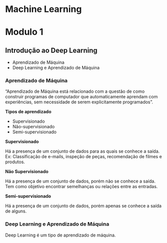 # Machine Learning

# Modulo 1

## Introdução ao Deep Learning
- Aprendizado de Máquina
- Deep Learning e Aprendizado de Máquina

### Aprendizado de Máquina

“Aprendizado de Máquina está relacionado com a questão de como construir programas de computador que automaticamente aprendam com experiências, sem necessidade de serem explicitamente programados”.

**Tipos de aprendizado**

- Supervisionado
- Não-supervisionado
- Semi-supervisionado

**Supervisionado**

Há a presença de um conjunto de dados para as quais se conhece a saída.
Ex: Classificação de e-mails, inspeção de peças, recomendação de filmes e produtos.

**Não Supervisionado**

Há a presença de um conjunto de dados, porém não se conhece a saída.
Tem como objetivo encontrar semelhanças ou relações entre as entradas.

**Semi-supervisionado**

Há a presença de um conjunto de dados, porém apenas se conhece a saída de alguns.

### Deep Learning e Aprendizado de Máquina

Deep Learning é um tipo de aprendizado de máquina.
